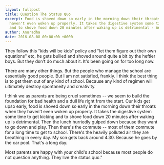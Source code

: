 ```yaml
---
layout: fullpost
title: Question The Status Quo
excerpt: Food is shoved down so early in the morning down their throats when they
  haven't even woken up properly. It takes the digestive system some time to get kicking
  and to shove food down 20 minutes after waking up is detrimental - Anuradha
author: Anuradha
date: 2016-08-08 00:00:00 +0000
---
```


They follow this "kids will be kids" policy and "let them figure out their own equations" etc, he gets bullied and shoved around quite a bit by the heftier boys. But they don't do much about it. It's been going on for too long now.

There are many other things. But the people who manage the school are essentially good people. But I am not satisfied, frankly. I think the best thing is to get them out of any kind of school. Because any kind of regimen will ultimately destroy spontaneity and creativity.

I think we as parents are being cruel sometimes -- we seem to build the foundation for bad health and a dull life right from the start.
Our kids get upso early, food is shoved down so early in the morning down their throats when they haven't even woken up properly. It takes
the digestive system some time to get kicking and to shove food down 20 minutes after waking up is detrimental. Then the lunch hurriedly
gulped down because they want to go down and play. Then there's the commute -- most of them commute for a long time to get to school.
There's the heavily polluted air they are breathing in every day. My son gets back around 4.30. Because he goes by the car pool. That's a
long day.

Most parents are happy with your child's school because most people do not question anything. They live the status quo."